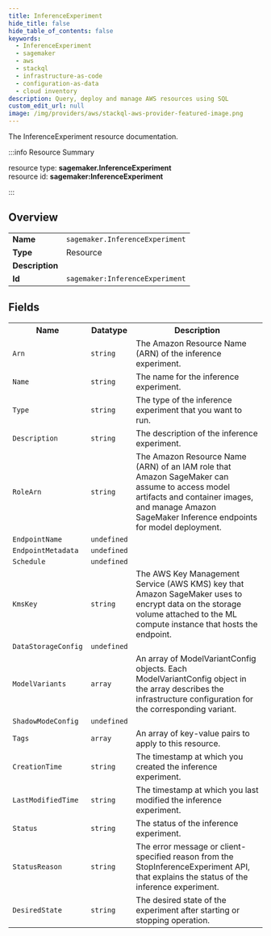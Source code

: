 ```yaml
---
title: InferenceExperiment
hide_title: false
hide_table_of_contents: false
keywords:
  - InferenceExperiment
  - sagemaker
  - aws
  - stackql
  - infrastructure-as-code
  - configuration-as-data
  - cloud inventory
description: Query, deploy and manage AWS resources using SQL
custom_edit_url: null
image: /img/providers/aws/stackql-aws-provider-featured-image.png
---
```

The InferenceExperiment resource documentation.

:::info Resource Summary

<div class="row">
<div class="providerDocColumn">
<span>resource type:&nbsp;<b>sagemaker.InferenceExperiment</b></span><br />
<span>resource id:&nbsp;<b>sagemaker:InferenceExperiment</b></span><br />
</div>
</div>

:::

## Overview
<table><tbody>
<tr><td><b>Name</b></td><td><code>sagemaker.InferenceExperiment</code></td></tr>
<tr><td><b>Type</b></td><td>Resource</td></tr>
<tr><td><b>Description</b></td><td></td></tr>
<tr><td><b>Id</b></td><td><code>sagemaker:InferenceExperiment</code></td></tr>
</tbody></table>

## Fields
<table><tbody>
<tr><th>Name</th><th>Datatype</th><th>Description</th></tr>
<tr><td><code>Arn</code></td><td><code>string</code></td><td>The Amazon Resource Name (ARN) of the inference experiment.</td></tr><tr><td><code>Name</code></td><td><code>string</code></td><td>The name for the inference experiment.</td></tr><tr><td><code>Type</code></td><td><code>string</code></td><td>The type of the inference experiment that you want to run.</td></tr><tr><td><code>Description</code></td><td><code>string</code></td><td>The description of the inference experiment.</td></tr><tr><td><code>RoleArn</code></td><td><code>string</code></td><td>The Amazon Resource Name (ARN) of an IAM role that Amazon SageMaker can assume to access model artifacts and container images, and manage Amazon SageMaker Inference endpoints for model deployment.</td></tr><tr><td><code>EndpointName</code></td><td><code>undefined</code></td><td></td></tr><tr><td><code>EndpointMetadata</code></td><td><code>undefined</code></td><td></td></tr><tr><td><code>Schedule</code></td><td><code>undefined</code></td><td></td></tr><tr><td><code>KmsKey</code></td><td><code>string</code></td><td>The AWS Key Management Service (AWS KMS) key that Amazon SageMaker uses to encrypt data on the storage volume attached to the ML compute instance that hosts the endpoint.</td></tr><tr><td><code>DataStorageConfig</code></td><td><code>undefined</code></td><td></td></tr><tr><td><code>ModelVariants</code></td><td><code>array</code></td><td>An array of ModelVariantConfig objects. Each ModelVariantConfig object in the array describes the infrastructure configuration for the corresponding variant.</td></tr><tr><td><code>ShadowModeConfig</code></td><td><code>undefined</code></td><td></td></tr><tr><td><code>Tags</code></td><td><code>array</code></td><td>An array of key-value pairs to apply to this resource.</td></tr><tr><td><code>CreationTime</code></td><td><code>string</code></td><td>The timestamp at which you created the inference experiment.</td></tr><tr><td><code>LastModifiedTime</code></td><td><code>string</code></td><td>The timestamp at which you last modified the inference experiment.</td></tr><tr><td><code>Status</code></td><td><code>string</code></td><td>The status of the inference experiment.</td></tr><tr><td><code>StatusReason</code></td><td><code>string</code></td><td>The error message or client-specified reason from the StopInferenceExperiment API, that explains the status of the inference experiment.</td></tr><tr><td><code>DesiredState</code></td><td><code>string</code></td><td>The desired state of the experiment after starting or stopping operation.</td></tr>
</tbody></table>